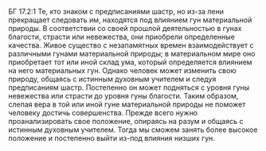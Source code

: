 БГ 17.2:1	Те, кто знаком с предписаниями шастр, но из-за лени прекращает следовать им, находятся под влиянием гун материальной природы. В соответствии со своей прошлой деятельностью в гунах благости, страсти или невежества, они приобрели определенные качества. Живое существо с незапамятных времен взаимодействует с различными гунами материальной природы; в материальном мире оно приобретает тот или иной склад ума, который определяется влиянием на него материальных гун. Однако человек может изменить свою природу, общаясь с истинным духовным учителем и следуя предписаниям шастр. Постепенно он может подняться с уровня гуны невежества или страсти до уровня гуны благости. Таким образом, слепая вера в той или иной гуне материальной природы не поможет человеку достичь совершенства. Прежде всего нужно проанализировать свое положение, опираясь на разум и общаясь с истинным духовным учителем. Тогда мы сможем занять более высокое положение и постепенно выйти из-под влияния низших гун.